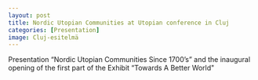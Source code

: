 ```yaml
--- 
layout: post 
title: Nordic Utopian Communities at Utopian conference in Cluj 
categories: [Presentation]
image: Cluj-esitelmä
---
```

Presentation “Nordic Utopian Communities Since 1700’s” and the inaugural opening of the first part of the Exhibit “Towards A Better World"
